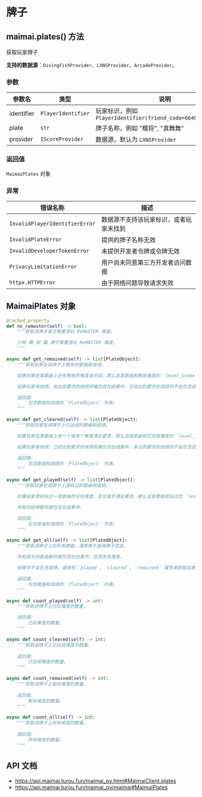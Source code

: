 # 牌子

## maimai.plates() 方法

获取玩家牌子

**支持的数据源**：`DivingFishProvider`、`LXNSProvider`、`ArcadeProvider`。

### 参数

| 参数名     | 类型               | 说明                                                          |
|------------|--------------------|-------------------------------------------------------------|
| identifier | `PlayerIdentifier` | 玩家标识，例如 `PlayerIdentifier(friend_code=664994421382429)` |
| plate      | `str`              | 牌子名称，例如 "樱将", "真舞舞"                                |
| provider   | `IScoreProvider`   | 数据源，默认为 `LXNSProvider`                                  |

### 返回值

`MaimaiPlates` 对象

### 异常

| 错误名称                       | 描述                                  |
|--------------------------------|-------------------------------------|
| `InvalidPlayerIdentifierError` | 数据源不支持该玩家标识，或者玩家未找到 |
| `InvalidPlateError`            | 提供的牌子名称无效                    |
| `InvalidDeveloperTokenError`   | 未提供开发者令牌或令牌无效            |
| `PrivacyLimitationError`       | 用户尚未同意第三方开发者访问数据      |
| `httpx.HTTPError`              | 由于网络问题导致请求失败              |

## MaimaiPlates 对象

```python
@cached_property
def no_remaster(self) -> bool:
    """获取该牌子是否需要游玩 ReMASTER 难度。

    只有 舞 和 霸 牌子需要游玩 ReMASTER 难度。
    """

async def get_remained(self) -> list[PlateObject]:
    """获取玩家在该牌子上剩余的歌曲和成绩。

    如果玩家在某歌曲上还有剩余的难度未完成，那么这首歌曲和剩余难度的 `level_index` 将被包含在结果中。

    如果玩家有成绩，未达成要求的成绩将被包含在结果中，已经达到要求的成绩则不会包含进来。

    返回值:
        包含歌曲和成绩的 `PlateObject` 列表。
    """

async def get_cleared(self) -> list[PlateObject]:
    """获取玩家在该牌子上已达成的歌曲和成绩。

    如果玩家在某歌曲上有一个或多个难度满足要求，那么这首歌曲和已完成难度的 `level_index` 将被包含在结果中，否则不会。

    如果玩家有成绩，已经达到要求的成绩将被包含在结果中，未达到要求的成绩则不会包含进来。

    返回值:
        包含歌曲和成绩的 `PlateObject` 列表。
    """

async def get_played(self) -> list[PlateObject]:
    """获取玩家在该牌子上游玩过的歌曲和成绩。

    如果玩家曾经玩过一首歌曲的任何难度，无论是否满足要求，那么这首歌曲和玩过的 `level_index` 将被包含在结果中。

    所有的成绩都将被包含在结果中。

    返回值:
        包含歌曲和成绩的 `PlateObject` 列表。
    """

async def get_all(self) -> list[PlateObject]:
    """获取该牌子上的所有歌曲，通常用于查询牌子信息。

    所有相关的歌曲都将被包含在结果中，包含所有难度。

    结果中不会包含成绩，请使用 `played`, `cleared`, `remained` 属性来获取玩家成绩。

    返回值:
        包含歌曲和成绩的 `PlateObject` 列表。
    """

async def count_played(self) -> int:
    """获取该牌子上已玩难度的数量。

    返回值:
        已玩难度的数量。
    """

async def count_cleared(self) -> int:
    """获取该牌子上已达成难度的数量。
    
    返回值:
        已达成难度的数量。
    """

async def count_remained(self) -> int:
    """获取该牌子上剩余难度的数量。
    
    返回值:
        剩余难度的数量。
    """

async def count_all(self) -> int:
    """获取该牌子上所有难度的数量。
    
    返回值:
        所有难度的数量。
    """
```

## API 文档

- https://api.maimai.turou.fun/maimai_py.html#MaimaiClient.plates
- https://api.maimai.turou.fun/maimai_py/maimai#MaimaiPlates